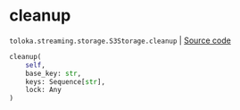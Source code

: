 # cleanup
`toloka.streaming.storage.S3Storage.cleanup` | [Source code](https://github.com/Toloka/toloka-kit/blob/v1.0.1/src/streaming/storage.py#L244)

```python
cleanup(
    self,
    base_key: str,
    keys: Sequence[str],
    lock: Any
)
```

